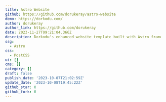 ```yaml
---
title: Astro Website
github: https://github.com/dorukeray/astro-website
demo: https://dorkodu.com/
author: dorukeray
author_link: https://github.com/dorukeray
date: 2023-11-27T09:21:04.366Z
description: Dorkodu's enhanced website template built with Astro framework.
ssg:
  - Astro
css:
  - PostCSS
ui: []
cms: []
category: []
draft: false
publish_date: '2023-10-07T21:02:59Z'
update_date: '2023-10-08T19:45:22Z'
github_star: 0
github_fork: 0
---
```

